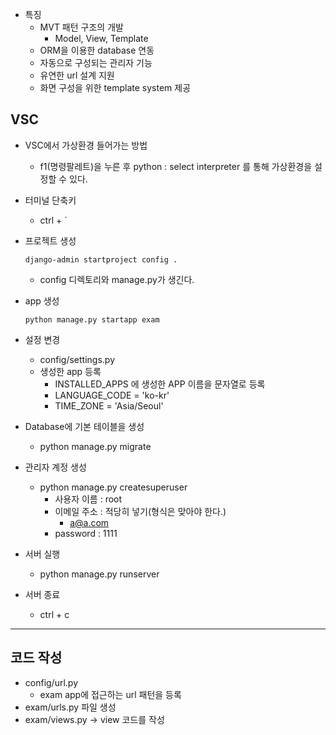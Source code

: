 - 특징
  - MVT 패턴 구조의 개발
    - Model, View, Template
  - ORM을 이용한 database 연동
  - 자동으로 구성되는 관리자 기능
  - 유연한 url 설계 지원
  - 화면 구성을 위한 template system 제공

## VSC
- VSC에서 가상환경 들어가는 방법
    - f1(명령팔레트)을 누른 후 python : select interpreter 를 통해 가상환경을 설정할 수 있다.
- 터미널 단축키
    - ctrl + `

- 프로젝트 생성
    ```
    django-admin startproject config .
    ```
    - config 디렉토리와 manage.py가 생긴다.
- app 생성
    ```
    python manage.py startapp exam
    ```
- 설정 변경
    - config/settings.py
    - 생성한 app 등록
        - INSTALLED_APPS 에 생성한 APP 이름을 문자열로 등록
        - LANGUAGE_CODE = 'ko-kr'
        - TIME_ZONE = 'Asia/Seoul'
- Database에 기본 테이블을 생성
    - python manage.py migrate
- 관리자 계정 생성
    - python manage.py createsuperuser
        - 사용자 이름 : root
        - 이메일 주소 : 적당히 넣기(형식은 맞아야 한다.)
            - a@a.com
        - password : 1111
- 서버 실행
    - python manage.py runserver
- 서버 종료
    - ctrl + c
--------------------

## 코드 작성
- config/url.py
    - exam app에 접근하는 url 패턴을 등록
- exam/urls.py 파일 생성
- exam/views.py -> view 코드를 작성

